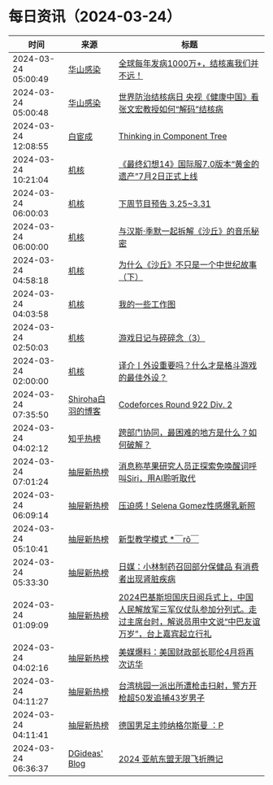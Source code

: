 ﻿# 每日资讯（2024-03-24）

|时间|来源|标题|
|---|---|---|
|2024-03-24 05:00:49|[华山感染](https://feedpress.me/wx-hsinfect)|[全球每年发病1000万+，结核离我们并不远！](http://mp.weixin.qq.com/s?__biz=Mzk0ODIzMjMxNQ%3D%3D&mid=2247502322&idx=2&sn=1a260e608f73c86847e18526a8118f00)|
|2024-03-24 05:00:48|[华山感染](https://feedpress.me/wx-hsinfect)|[世界防治结核病日 央视《健康中国》看张文宏教授如何“解码”结核病](http://mp.weixin.qq.com/s?__biz=Mzk0ODIzMjMxNQ%3D%3D&mid=2247502322&idx=1&sn=df6c525163ae9801413ca9b42a89462c)|
|2024-03-24 12:08:55|[白宦成](https://www.ixiqin.com/feed/)|[Thinking in Component Tree](https://www.ixiqin.com/2024/03/24/thinking-in-component-tree/)|
|2024-03-24 10:21:04|[机核](https://www.gcores.com/rss)|[《最终幻想14》国际服7.0版本“黄金的遗产”7月2日正式上线](https://www.gcores.com/articles/179368)|
|2024-03-24 06:00:03|[机核](https://www.gcores.com/rss)|[下周节目预告 3.25~3.31](https://www.gcores.com/articles/179363)|
|2024-03-24 06:00:00|[机核](https://www.gcores.com/rss)|[与汉斯·季默一起拆解《沙丘》的音乐秘密](https://www.gcores.com/videos/179364)|
|2024-03-24 04:58:18|[机核](https://www.gcores.com/rss)|[为什么《沙丘》不只是一个中世纪故事（下）](https://www.gcores.com/articles/179351)|
|2024-03-24 04:03:58|[机核](https://www.gcores.com/rss)|[我的一些工作图](https://www.gcores.com/articles/179354)|
|2024-03-24 02:50:03|[机核](https://www.gcores.com/rss)|[游戏日记与碎碎念（3）](https://www.gcores.com/articles/179347)|
|2024-03-24 02:00:00|[机核](https://www.gcores.com/rss)|[译介丨外设重要吗？什么才是格斗游戏的最佳外设？](https://www.gcores.com/videos/179348)|
|2024-03-24 07:35:50|[Shiroha白羽的博客](https://hukeqing.github.io/rss.xml)|[Codeforces Round 922 Div. 2 ](https://blog.mauve.icu/2024/03/24/acm/codeforces/CodeforcesRound922/)|
|2024-03-24 04:02:12|[知乎热榜](https://rss.mifaw.com/articles/5c8bb11a3c41f61efd36683e/5c919d543882afa09dff3fa3)|[跨部门协同，最困难的地方是什么？如何破解？](https://www.zhihu.com/question/648611918)|
|2024-03-24 07:01:24|[抽屉新热榜](http://dig.chouti.com/feed.xml)|[消息称苹果研究人员正探索免唤醒词呼叫Siri，用AI聆听取代](https://dig.chouti.com/link/41908950)|
|2024-03-24 06:09:14|[抽屉新热榜](http://dig.chouti.com/feed.xml)|[压迫感！Selena Gomez性感爆乳新照](https://dig.chouti.com/link/41908812)|
|2024-03-24 05:10:41|[抽屉新热榜](http://dig.chouti.com/feed.xml)|[新型教学模式 *￣rǒ￣ ](https://dig.chouti.com/link/41908353)|
|2024-03-24 05:33:30|[抽屉新热榜](http://dig.chouti.com/feed.xml)|[日媒：小林制药召回部分保健品 有消费者出现肾脏疾病](https://dig.chouti.com/link/41908457)|
|2024-03-24 01:09:09|[抽屉新热榜](http://dig.chouti.com/feed.xml)|[2024巴基斯坦国庆日阅兵式上，中国人民解放军三军仪仗队参加分列式。走过主席台时，解说员用中文说“中巴友谊万岁”，台上嘉宾起立行礼](https://dig.chouti.com/link/41906745)|
|2024-03-24 04:02:16|[抽屉新热榜](http://dig.chouti.com/feed.xml)|[美媒爆料：美国财政部长耶伦4月将再次访华](https://dig.chouti.com/link/41907872)|
|2024-03-24 04:11:27|[抽屉新热榜](http://dig.chouti.com/feed.xml)|[台湾桃园一派出所遭枪击扫射，警方开枪超50发追捕43岁男子](https://dig.chouti.com/link/41908043)|
|2024-03-24 04:11:41|[抽屉新热榜](http://dig.chouti.com/feed.xml)|[德国男足主帅纳格尔斯曼 ：P](https://dig.chouti.com/link/41908095)|
|2024-03-24 06:36:37|[DGideas' Blog](https://dgideas.net/feed/)|[2024 亚航东盟无限飞折腾记](https://dgideas.net/2024/2024-airasia-unlimited-aesan-pass-adventure/)|
